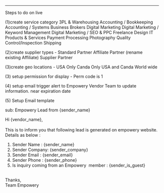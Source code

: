 -----------------------------------------
Steps to do on live

(1)create service category
	3PL & Warehousing
	Accounting / Bookkeeping
	Accounting / Systems
	Business Brokers
	Digital Marketing
	Digital Marketing / Keyword Management
	Digital Marketing / SEO & PPC
	Freelance Design
	IT Products & Services
	Payment Processing
	Photography
	Quality Control/Inspection
	Shipping

(2)create supplier types - 
	Standard Partner
	Affiliate Partner (rename existing Affiliate)
	Supplier Partner

(3)create geo locations -
	USA Only
	Canda Only
	USA and Canda
	World wide

(3) setup permission for display - Perm code is 1

(4) setup email trigger alert to Empowery Vendor Team to update information. near expiration date

(5) Setup Email template

sub: Empowery Lead  from  {sender_name}

<div>Hi {vendor_name},</div>
<div><br></div>
<div>This is to inform you that following lead is generated on empowery website. </div>
<div>Details as below :</div>
<ol>
<li>Sender Name : {sender_name}</li>
<li>Sender Company: {sender_company}</li>
<li>Sender Email : {sender_email}</li>
<li>Sender Phone : {sender_phone}</li>
<li>Is inquiry coming from an Empowery  member : {sender_is_guest}</li>
</ol>
<div><br></div>
<div>Thanks,</div>
<div>Team Empowery</div>